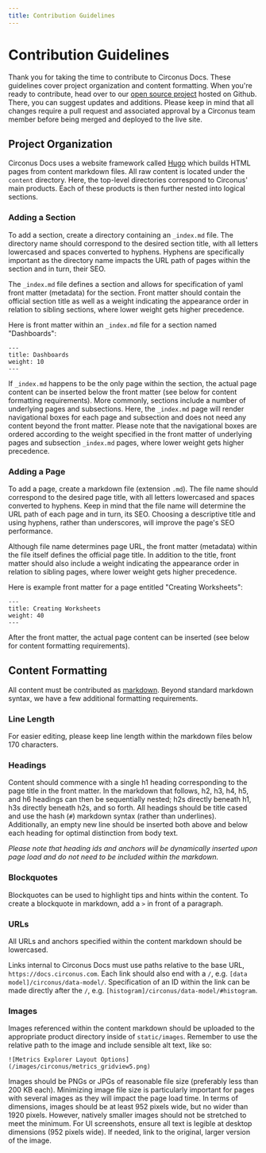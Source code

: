```yaml
---
title: Contribution Guidelines
---
```


# Contribution Guidelines

Thank you for taking the time to contribute to Circonus Docs. These guidelines cover project organization and content formatting. When you're ready to contribute, head
over to our [open source project](https://github.com/circonus/docs) hosted on Github. There, you can suggest updates and additions. Please keep in mind that all changes
require a pull request and associated approval by a Circonus team member before being merged and deployed to the live site.

## Project Organization

Circonus Docs uses a website framework called [Hugo](https://gohugo.io/documentation/) which builds HTML pages from content markdown files. All raw content is located
under the `content` directory. Here, the top-level directories correspond to Circonus' main products. Each of these products is then further nested into logical
sections.

### Adding a Section

To add a section, create a directory containing an `_index.md` file. The directory name should correspond to the desired section title, with all letters lowercased and
spaces converted to hyphens. Hyphens are specifically important as the directory name impacts the URL path of pages within the section and in turn, their SEO.

The `_index.md` file defines a section and allows for specification of yaml front matter (metadata) for the section. Front matter should contain the official section
title as well as a weight indicating the appearance order in relation to sibling sections, where lower weight gets higher precedence.

Here is front matter within an `_index.md` file for a section named "Dashboards":

```
---
title: Dashboards
weight: 10
---
```

If `_index.md` happens to be the only page within the section, the actual page content can be inserted below the front matter (see below for content formatting
requirements). More commonly, sections include a number of underlying pages and subsections. Here, the `_index.md` page will render navigational boxes for each page
and subsection and does not need any content beyond the front matter. Please note that the navigational boxes are ordered according to the weight specified in the
front matter of underlying pages and subsection `_index.md` pages, where lower weight gets higher precedence.

### Adding a Page

To add a page, create a markdown file (extension `.md`). The file name should correspond to the desired page title, with all letters lowercased and spaces converted to
hyphens. Keep in mind that the file name will determine the URL path of each page and in turn, its SEO. Choosing a descriptive title and using hyphens, rather than
underscores, will improve the page's SEO performance.

Although file name determines page URL, the front matter (metadata) within the file itself defines the official page title. In addition to the title, front matter
should also include a weight indicating the appearance order in relation to sibling pages, where lower weight gets higher precedence.

Here is example front matter for a page entitled "Creating Worksheets":

```
---
title: Creating Worksheets
weight: 40
---
```

After the front matter, the actual page content can be inserted (see below for content formatting requirements).

## Content Formatting

All content must be contributed as [markdown](https://www.markdownguide.org/basic-syntax). Beyond standard markdown syntax, we have a few additional formatting
requirements.

### Line Length

For easier editing, please keep line length within the markdown files below 170 characters.

### Headings

Content should commence with a single h1 heading corresponding to the page title in the front matter. In the markdown that follows, h2, h3, h4, h5, and h6 headings
can then be sequentially nested; h2s directly beneath h1, h3s directly beneath h2s, and so forth. All headings should be title cased and use the hash (`#`) markdown
syntax (rather than underlines). Additionally, an empty new line should be inserted both above and below each heading for optimal distinction from body text.

*Please note that heading ids and anchors will be dynamically inserted upon page load and do not need to be included within the markdown.*

### Blockquotes

Blockquotes can be used to highlight tips and hints within the content. To create a blockquote in markdown, add a `>` in front of a paragraph.

### URLs

All URLs and anchors specified within the content markdown should be lowercased.

Links internal to Circonus Docs must use paths relative to the base URL, `https://docs.circonus.com`. Each link should also end with a `/`, e.g. `[data model]/circonus/data-model/`. Specification of an ID within the link can be made directly after the `/`, e.g. `[histogram]/circonus/data-model/#histogram`.

### Images

Images referenced within the content markdown should be uploaded to the appropriate product directory inside of `static/images`. Remember to use the relative path to
the image and include sensible alt text, like so:

```
![Metrics Explorer Layout Options](/images/circonus/metrics_gridview5.png)
```

Images should be PNGs or JPGs of reasonable file size (preferably less than 200 KB each). Minimizing image file size is particularly important for pages with several
images as they will impact the page load time. In terms of dimensions, images should be at least 952 pixels wide, but no wider than 1920 pixels. However, natively
smaller images should not be stretched to meet the minimum. For UI screenshots, ensure all text is legible at desktop dimensions (952 pixels wide). If needed, link to
the original, larger version of the image.
